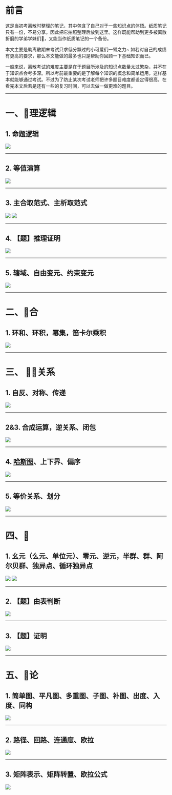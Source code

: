 前言
==

这是当初考离散时整理的笔记，其中包含了自己对于一些知识点的体悟。纸质笔记只有一份，不易分享。因此把它拍照整理后放到这里。这样既能帮助到更多被离散折磨的学弟学妹们🥺，又能当作纸质笔记的一个备份。

本文主要是助离散期末考试只求低分飘过的小可爱们一臂之力~ 如若对自己的成绩有更高的要求，那么本文能做的最多也只是帮助你回顾一下基础知识而已。

一般来说，离散考试的难度主要是在于题目所涉及的知识点数量太过繁杂，并不在于知识点会考多深。所以考前最重要的是了解每个知识的概念和简单运用，这样基本就能够通过考试。不过为了防止某次考试老师把许多题目难度都设定得很高，在看完本文后若是还有一些的复习时间，可以去做一做更难的题目。

* * *

一、🌳理逻辑
=======

1\. 命题逻辑
--------

![](离散1img/20210402102711628.jpg?x-oss-process=image/watermark,type_ZmFuZ3poZW5naGVpdGk,shadow_10,text_aHR0cHM6Ly9ibG9nLmNzZG4ubmV0L1NoZXJsb29vY2s=,size_16,color_FFFFFF,t_70#pic_center)

* * *

2\. 等值演算
--------

![](离散1img/20210402102912324.jpg?x-oss-process=image/watermark,type_ZmFuZ3poZW5naGVpdGk,shadow_10,text_aHR0cHM6Ly9ibG9nLmNzZG4ubmV0L1NoZXJsb29vY2s=,size_16,color_FFFFFF,t_70#pic_center)

* * *

3\. 主合取范式、主析取范式
---------------

![](离散1img/20210402103222167.jpg?x-oss-process=image/watermark,type_ZmFuZ3poZW5naGVpdGk,shadow_10,text_aHR0cHM6Ly9ibG9nLmNzZG4ubmV0L1NoZXJsb29vY2s=,size_16,color_FFFFFF,t_70#pic_center) ![](离散1img/20210402103317734.jpg?x-oss-process=image/watermark,type_ZmFuZ3poZW5naGVpdGk,shadow_10,text_aHR0cHM6Ly9ibG9nLmNzZG4ubmV0L1NoZXJsb29vY2s=,size_16,color_FFFFFF,t_70#pic_center)

* * *

4\. 【题】推理证明
-----------

![](离散1img/20210402103426676.jpg?x-oss-process=image/watermark,type_ZmFuZ3poZW5naGVpdGk,shadow_10,text_aHR0cHM6Ly9ibG9nLmNzZG4ubmV0L1NoZXJsb29vY2s=,size_16,color_FFFFFF,t_70#pic_center)

* * *

5\. 辖域、自由变元、约束变元
----------------

![](离散1img/20210402103455230.jpg?x-oss-process=image/watermark,type_ZmFuZ3poZW5naGVpdGk,shadow_10,text_aHR0cHM6Ly9ibG9nLmNzZG4ubmV0L1NoZXJsb29vY2s=,size_16,color_FFFFFF,t_70#pic_center)

* * *

二、🐔合
=====

1\. 环和、环积，幂集，笛卡尔乘积
------------------

![](离散1img/20210402103544435.jpg?x-oss-process=image/watermark,type_ZmFuZ3poZW5naGVpdGk,shadow_10,text_aHR0cHM6Ly9ibG9nLmNzZG4ubmV0L1NoZXJsb29vY2s=,size_16,color_FFFFFF,t_70#pic_center)

* * *

三、 🐒🐒关系
=========

1\. 自反、对称、传递
------------

![](离散1img/20210402103629338.jpg?x-oss-process=image/watermark,type_ZmFuZ3poZW5naGVpdGk,shadow_10,text_aHR0cHM6Ly9ibG9nLmNzZG4ubmV0L1NoZXJsb29vY2s=,size_16,color_FFFFFF,t_70#pic_center)

* * *

2&3. 合成运算，逆关系、闭包
----------------

![](离散1img/20210402103716392.jpg?x-oss-process=image/watermark,type_ZmFuZ3poZW5naGVpdGk,shadow_10,text_aHR0cHM6Ly9ibG9nLmNzZG4ubmV0L1NoZXJsb29vY2s=,size_16,color_FFFFFF,t_70#pic_center)

* * *

4\. [哈斯图](https://so.csdn.net/so/search?q=%E5%93%88%E6%96%AF%E5%9B%BE&spm=1001.2101.3001.7020)、上下界、偏序
-----------------------------------------------------------------------------------------------------

![](离散1img/20210402103803288.jpg?x-oss-process=image/watermark,type_ZmFuZ3poZW5naGVpdGk,shadow_10,text_aHR0cHM6Ly9ibG9nLmNzZG4ubmV0L1NoZXJsb29vY2s=,size_16,color_FFFFFF,t_70#pic_center)

* * *

5\. 等价关系、划分
-----------

![](离散1img/20210402103854995.jpg?x-oss-process=image/watermark,type_ZmFuZ3poZW5naGVpdGk,shadow_10,text_aHR0cHM6Ly9ibG9nLmNzZG4ubmV0L1NoZXJsb29vY2s=,size_16,color_FFFFFF,t_70#pic_center)

* * *

四、🦘
====

1\. 幺元（么元、单位元）、零元、逆元，半群、群、阿尔贝群、独异点、循环独异点
----------------------------------------

![](离散1img/20210402103921865.jpg?x-oss-process=image/watermark,type_ZmFuZ3poZW5naGVpdGk,shadow_10,text_aHR0cHM6Ly9ibG9nLmNzZG4ubmV0L1NoZXJsb29vY2s=,size_16,color_FFFFFF,t_70#pic_center) ![](离散1img/20210402103951340.jpg?x-oss-process=image/watermark,type_ZmFuZ3poZW5naGVpdGk,shadow_10,text_aHR0cHM6Ly9ibG9nLmNzZG4ubmV0L1NoZXJsb29vY2s=,size_16,color_FFFFFF,t_70#pic_center)

* * *

2\. 【题】由表判断
-----------

![](离散1img/20210402104107333.jpg?x-oss-process=image/watermark,type_ZmFuZ3poZW5naGVpdGk,shadow_10,text_aHR0cHM6Ly9ibG9nLmNzZG4ubmV0L1NoZXJsb29vY2s=,size_16,color_FFFFFF,t_70#pic_center)

* * *

3\. 【题】证明
---------

![](离散1img/20210402104149894.jpg?x-oss-process=image/watermark,type_ZmFuZ3poZW5naGVpdGk,shadow_10,text_aHR0cHM6Ly9ibG9nLmNzZG4ubmV0L1NoZXJsb29vY2s=,size_16,color_FFFFFF,t_70#pic_center)

* * *

五、🐰论
=====

1\. 简单图、平凡图、多重图、子图、补图、出度、入度、同构
------------------------------

![](离散1img/20210402104253172.jpg?x-oss-process=image/watermark,type_ZmFuZ3poZW5naGVpdGk,shadow_10,text_aHR0cHM6Ly9ibG9nLmNzZG4ubmV0L1NoZXJsb29vY2s=,size_16,color_FFFFFF,t_70#pic_center)

* * *

2\. 路径、回路、连通度、欧拉
----------------

![](离散1img/20210402104320553.jpg?x-oss-process=image/watermark,type_ZmFuZ3poZW5naGVpdGk,shadow_10,text_aHR0cHM6Ly9ibG9nLmNzZG4ubmV0L1NoZXJsb29vY2s=,size_16,color_FFFFFF,t_70#pic_center)

* * *

3\. 矩阵表示、矩阵转置、欧拉公式
------------------

![](离散1img/2021040210434713.jpg?x-oss-process=image/watermark,type_ZmFuZ3poZW5naGVpdGk,shadow_10,text_aHR0cHM6Ly9ibG9nLmNzZG4ubmV0L1NoZXJsb29vY2s=,size_16,color_FFFFFF,t_70#pic_center)
